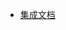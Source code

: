 * [集成文档](https://support.appsflyer.com/hc/zh-cn/articles/207032126-AppsFlyer-SDK-Integration-Android#21-sdk-%E4%B8%8B%E8%BD%BD)